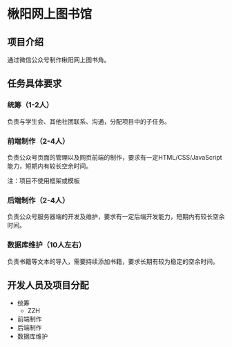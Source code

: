 # 楸阳网上图书馆

## 项目介绍

通过微信公众号制作楸阳网上图书角。

## 任务具体要求

### 统筹（1-2人）

负责与学生会、其他社团联系、沟通，分配项目中的子任务。

### 前端制作（2-4人）

负责公众号页面的管理以及网页前端的制作，要求有一定HTML/CSS/JavaScript能力，短期内有较长空余时间。

注：项目不使用框架或模板

### 后端制作（2-4人）

负责公众号服务器端的开发及维护，要求有一定后端开发能力，短期内有较长空余时间。

### 数据库维护（10人左右）

负责书籍等文本的导入，需要持续添加书籍，要求长期有较为稳定的空余时间。

## 开发人员及项目分配

- 统筹
	- ZZH
- 前端制作
- 后端制作
- 数据库维护
